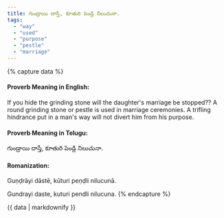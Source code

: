 ```yaml
---
title: గుండ్రాయి దాస్తే, కూతురి పెండ్లి నిలుచునా.
tags:
  - "way"
  - "used"
  - "purpose"
  - "pestle"
  - "marriage"
---
```


{% capture data %}
#### Proverb Meaning in English:
If you hide the grinding stone will the daughter's marriage be stopped??
A round grinding stone or pestle is used in marriage ceremonies.
A trifling hindrance put in a man's way will not divert him from his purpose.

#### Proverb Meaning in Telugu:
గుండ్రాయి దాస్తే, కూతురి పెండ్లి నిలుచునా.

#### Romanization:
Guṇḍrāyi dāstē, kūturi peṇḍli nilucunā.

Gundrayi daste, kuturi pendli nilucuna.
{% endcapture %}

{{ data | markdownify }}


